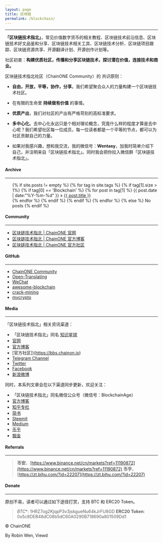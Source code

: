 ```yaml
---
layout: page
title: 区块链
permalink: /blockchain/
---
```


***

**「区块链技术指北」**，常见价值数字货币的相关教程、区块链技术前沿信息、区块链技术好文品鉴和分享、区块链技术相关工具、区块链技术分析、区块链项目跟踪、区块链资源共享、开源翻译计划、开源创作计划等。

社区初衷：**构建优质社区，传播和分享区块链技术，探讨潜在价值，连接技术和商业。**

区块链技术指北社区（ChainONE Community）的 共识原则：

* **自由，开放，平等，协作，分享**。我们希望聚合众人的力量构建一个区块链技术社区。
* 在有限的生命里 **持续做有价值** 的事情。
* **优质产出**，我们对社区的产出有严格苛刻的高标准要求。
* **多中心化**。去中心化永远只是个相对理论概念，究竟什么样的程度才算是去中心呢？我们希望社区每一位成员，每一位读者都是一个平等的节点，都可以为社区贡献自己的力量。

* 如果对我感兴趣，想和我交流，我的微信号：**Wentasy**，加我时简单介绍下自己，并注明来自「区块链技术指北」。同时我会把你拉入微信群「区块链技术指北」。

#### Archive
***

<ul class="tags-box">
{% if site.posts != empty %}
    {% for tag in site.tags %}
        {% if tag[1].size > 1%}
            {% if tag[0] == 'Blockchain' %}
                {% for post in tag[1] %}
                    <time datetime="{{ post.date | date:"%Y-%m-%d" }}">{{ post.date | date:"%Y-%m-%d" }}</time> &raquo;
                    <a href="{{ site.baseurl }}{{ post.url }}" title="{{ post.title }}">{{ post.title }}</a><br />
                {% endfor %}
            {% endif %}
        {% endif %}
    {% endfor %}
{% else %}
    <span>No posts</span>
{% endif %}
</ul>

#### Community
***

* [区块链技术指北 \| ChainONE 官网](https://chainon.io)
* [区块链技术指北 \| ChainONE 官方博客](https://blog.chainon.io)
* [区块链技术指北 \| ChainONE 官方社区](https://bbs.chainon.io)

#### GitHub
***

* [ChainONE Community](https://github.com/BlockchainOne)
* [Open-Translating](https://github.com/BlockchainOne/Open-Translating)
* [WeChat](https://github.com/BlockchainOne/WeChat)
* [awesome-blockchain](https://github.com/BlockchainOne/awesome-blockchain)
* [crack-mining](https://github.com/BlockchainOne/crack-mining)
* [mycrypto](https://github.com/dbarobin/mycrypto)

#### Media
***

「区块链技术指北」相关资讯渠道：

* 「区块链技术指北」同名 [知识星球](https://t.xiaomiquan.com/ZRbmaU3)
* [官网](https://chainon.io)
* [官方博客](https://blog.chainon.io)
* [官方社区])(https://bbs.chainon.io)
* [Telegram Channel](https://t.me/chainone)
* [Twitter](https://twitter.com/bcageone)
* [Facebook](https://www.facebook.com/chainone.org)
* [新浪微博](https://weibo.com/BlockchainAge)

同时，本系列文章会在以下渠道同步更新，欢迎关注：

* 「区块链技术指北」同名微信公众号（微信号：BlockchainAge）
* [官方博客](https://blog.chainon.io)
* [知乎专栏](https://zhuanlan.zhihu.com/robinwen)
* [简书](https://www.jianshu.com/c/a37698a12ba9)
* [Steemit](https://steemit.com/@chainone)
* [Medium](https://medium.com/@chainone.org)
* [币乎](https://bihu.com/people/345886)
* [掘金](https://juejin.im/user/5673ccae60b2260ee435f89a/posts)

#### Referrals
***

> **币安**，[https://www.binance.net/cn/markets?ref=11190872](https://www.binance.net/cn/markets?ref=11190872)
> **币乎**，[https://zt.bihu.com/?id=22207](https://zt.bihu.com/?id=22207)

#### Donate
***

原创不易，读者可以通过如下途径打赏，支持 BTC 和 ERC20 Token。

> *BTC**: 1HRZ7og2KjqpP3v3jskgueNu64kJrFU8GD
> **ERC20 Token**: 0x5c8DEB48dC08b5dC60A0290B718690a801509Dd1

© ChainONE

<p class="post-meta">
   <span id="busuanzi_container_page_pv">
      By Robin Wen, Viewd <span id="busuanzi_value_page_pv"></span* times.
   </span>
</p>